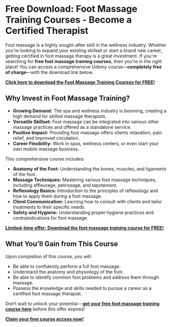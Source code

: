 # Free Download: Foot Massage Training Courses - Become a Certified Therapist

Foot massage is a highly sought-after skill in the wellness industry. Whether you're looking to expand your existing skillset or start a brand new career, getting certified in foot massage therapy is a great investment. If you're searching for **free foot massage training courses**, then you're in the right place! You can access a comprehensive Udemy course—**completely free of charge**—with the download link below.

[**Click here to download the Foot Massage Training Courses for FREE!**](https://udemywork.com/foot-massage-training-courses)

## Why Invest in Foot Massage Training?

*   **Growing Demand:** The spa and wellness industry is booming, creating a high demand for skilled massage therapists.
*   **Versatile Skillset:** Foot massage can be integrated into various other massage practices and offered as a standalone service.
*   **Positive Impact:** Providing foot massage offers clients relaxation, pain relief, and improved circulation.
*   **Career Flexibility:** Work in spas, wellness centers, or even start your own mobile massage business.

This comprehensive course includes:

*   **Anatomy of the Foot:** Understanding the bones, muscles, and ligaments of the foot.
*   **Massage Techniques:** Mastering various foot massage techniques, including effleurage, petrissage, and tapotement.
*   **Reflexology Basics:** Introduction to the principles of reflexology and how to apply them during a foot massage.
*   **Client Communication:** Learning how to consult with clients and tailor treatments to their specific needs.
*   **Safety and Hygiene:** Understanding proper hygiene practices and contraindications for foot massage.

[**Limited-time offer: Download the foot massage training course for FREE!**](https://udemywork.com/foot-massage-training-courses)

## What You’ll Gain from This Course

Upon completion of this course, you will:

*   Be able to confidently perform a full foot massage.
*   Understand the anatomy and physiology of the foot.
*   Be able to identify common foot problems and address them through massage.
*   Possess the knowledge and skills needed to pursue a career as a certified foot massage therapist.

Don’t wait to unlock your potential – **[get your free foot massage training course here](https://udemywork.com/foot-massage-training-courses)** before this offer expires!

[**Claim your free course access now!**](https://udemywork.com/foot-massage-training-courses)
